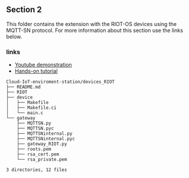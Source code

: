 ## Section 2

This folder contains the extension with the RIOT-OS devices using the MQTT-SN protocol. For more information about this section use the links below.

### links
- [Youtube demonstration](https://youtu.be/zVOfD81fPKc)
- [Hands-on tutorial](https://www.hackster.io/ivagnesmanuel/iot-2020-assignment2-5069b8)

```
Cloud-IoT-enviroment-station/devices_RIOT
├── README.md
├── RIOT
├── device
│   ├── Makefile
│   ├── Makefile.ci
│   └── main.c
└── gateway
    ├── MQTTSN.py
    ├── MQTTSN.pyc
    ├── MQTTSNinternal.py
    ├── MQTTSNinternal.pyc
    ├── gateway_RIOT.py
    ├── roots.pem
    ├── rsa_cert.pem
    └── rsa_private.pem

3 directories, 12 files
```
